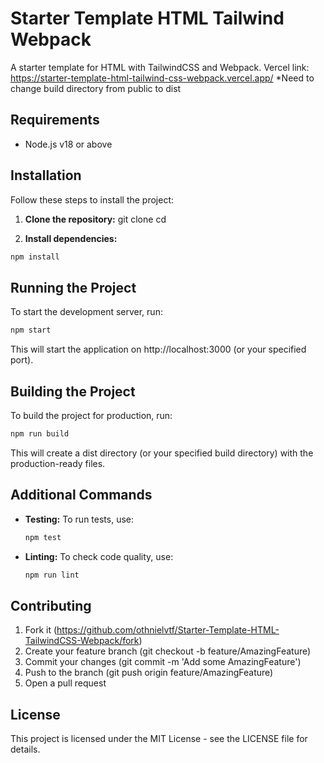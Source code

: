 # Starter Template HTML Tailwind Webpack

A starter template for HTML with TailwindCSS and Webpack.
Vercel link: https://starter-template-html-tailwind-css-webpack.vercel.app/
*Need to change build directory from public to dist

## Requirements

- Node.js v18 or above

## Installation

Follow these steps to install the project:

1. **Clone the repository:**
   git clone [<repository-url>](https://github.com/othnielvtf/Starter-Template-HTML-TailwindCSS-Webpack)
   cd <project-directory>

2. **Install dependencies:**
```sh
npm install
```

## Running the Project

To start the development server, run:
```sh
npm start
```

This will start the application on http://localhost:3000 (or your specified port).

## Building the Project

To build the project for production, run:
```sh
npm run build
```


This will create a dist directory (or your specified build directory) with the production-ready files.

## Additional Commands

- **Testing:** To run tests, use:
    ```sh
    npm test
    ```

- **Linting:** To check code quality, use:
    ```sh
    npm run lint
    ```

## Contributing

1. Fork it (https://github.com/othnielvtf/Starter-Template-HTML-TailwindCSS-Webpack/fork)
2. Create your feature branch (git checkout -b feature/AmazingFeature)
3. Commit your changes (git commit -m 'Add some AmazingFeature')
4. Push to the branch (git push origin feature/AmazingFeature)
5. Open a pull request

## License

This project is licensed under the MIT License - see the LICENSE file for details.
